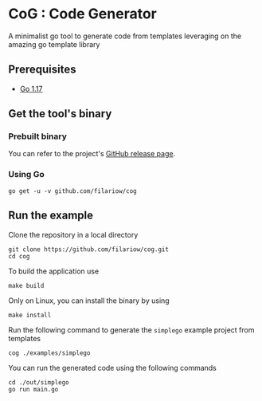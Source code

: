 # CoG : Code Generator

A minimalist go tool to generate code from templates leveraging on the amazing go template library

## Prerequisites

- [Go 1.17](https://golang.org/dl/)

## Get the tool's binary

### Prebuilt binary

You can refer to the project's [GitHub release page](https://github.com/filariow/cog/releases).

### Using Go

```
go get -u -v github.com/filariow/cog
```

## Run the example

Clone the repository in a local directory

```
git clone https://github.com/filariow/cog.git
cd cog
```

To build the application use

```
make build
```

Only on Linux, you can install the binary by using

```
make install
```

Run the following command to generate the `simplego` example project from templates

```
cog ./examples/simplego
```

You can run the generated code using the following commands

```
cd ./out/simplego
go run main.go
```
